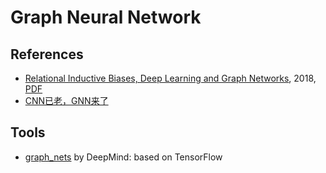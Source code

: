 
# Graph Neural Network

## References

  * [Relational Inductive Biases, Deep Learning and Graph Networks](https://arxiv.org/abs/1806.01261), 2018, [PDF](https://arxiv.org/pdf/1806.01261)
  * [CNN已老，GNN来了](https://zhuanlan.zhihu.com/p/38071963)

## Tools

  * [graph_nets](https://github.com/deepmind/graph_nets) by DeepMind: based on TensorFlow
